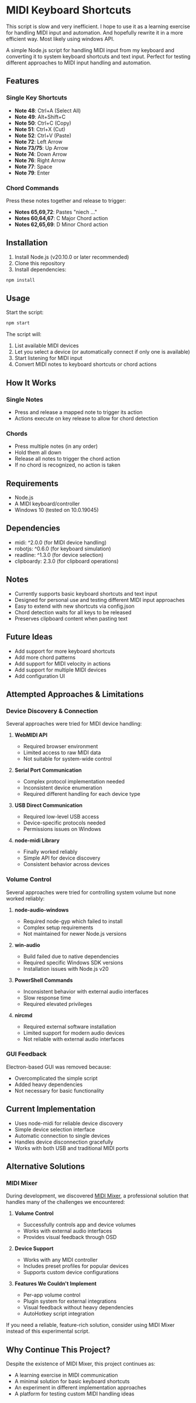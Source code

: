 # MIDI Keyboard Shortcuts
This script is slow and very inefficient. I hope to use it as a learning exercise for handling MIDI input and automation. And hopefully rewrite it in a more efficient way. Most likely using windows API.


A simple Node.js script for handling MIDI input from my keyboard and converting it to system keyboard shortcuts and text input. Perfect for testing different approaches to MIDI input handling and automation.

## Features

### Single Key Shortcuts
- **Note 48**: Ctrl+A (Select All)
- **Note 49**: Alt+Shift+C
- **Note 50**: Ctrl+C (Copy)
- **Note 51**: Ctrl+X (Cut)
- **Note 52**: Ctrl+V (Paste)
- **Note 72**: Left Arrow
- **Note 73/75**: Up Arrow
- **Note 74**: Down Arrow
- **Note 76**: Right Arrow
- **Note 77**: Space
- **Note 79**: Enter

### Chord Commands
Press these notes together and release to trigger:
- **Notes 65,69,72**: Pastes "niech ..."
- **Notes 60,64,67**: C Major Chord action
- **Notes 62,65,69**: D Minor Chord action

## Installation

1. Install Node.js (v20.10.0 or later recommended)
2. Clone this repository
3. Install dependencies:
```bash
npm install
```

## Usage

Start the script:
```bash
npm start
```

The script will:
1. List available MIDI devices
2. Let you select a device (or automatically connect if only one is available)
3. Start listening for MIDI input
4. Convert MIDI notes to keyboard shortcuts or chord actions

## How It Works

### Single Notes
- Press and release a mapped note to trigger its action
- Actions execute on key release to allow for chord detection

### Chords
- Press multiple notes (in any order)
- Hold them all down
- Release all notes to trigger the chord action
- If no chord is recognized, no action is taken

## Requirements
- Node.js
- A MIDI keyboard/controller
- Windows 10 (tested on 10.0.19045)

## Dependencies
- midi: ^2.0.0 (for MIDI device handling)
- robotjs: ^0.6.0 (for keyboard simulation)
- readline: ^1.3.0 (for device selection)
- clipboardy: 2.3.0 (for clipboard operations)

## Notes
- Currently supports basic keyboard shortcuts and text input
- Designed for personal use and testing different MIDI input approaches
- Easy to extend with new shortcuts via config.json
- Chord detection waits for all keys to be released
- Preserves clipboard content when pasting text

## Future Ideas
- Add support for more keyboard shortcuts
- Add more chord patterns
- Add support for MIDI velocity in actions
- Add support for multiple MIDI devices
- Add configuration UI

## Attempted Approaches & Limitations

### Device Discovery & Connection
Several approaches were tried for MIDI device handling:

1. **WebMIDI API**
   - Required browser environment
   - Limited access to raw MIDI data
   - Not suitable for system-wide control

2. **Serial Port Communication**
   - Complex protocol implementation needed
   - Inconsistent device enumeration
   - Required different handling for each device type

3. **USB Direct Communication**
   - Required low-level USB access
   - Device-specific protocols needed
   - Permissions issues on Windows

4. **node-midi Library**
   - Finally worked reliably
   - Simple API for device discovery
   - Consistent behavior across devices

### Volume Control
Several approaches were tried for controlling system volume but none worked reliably:

1. **node-audio-windows**
   - Required node-gyp which failed to install
   - Complex setup requirements
   - Not maintained for newer Node.js versions

2. **win-audio**
   - Build failed due to native dependencies
   - Required specific Windows SDK versions
   - Installation issues with Node.js v20

3. **PowerShell Commands**
   - Inconsistent behavior with external audio interfaces
   - Slow response time
   - Required elevated privileges

4. **nircmd**
   - Required external software installation
   - Limited support for modern audio devices
   - Not reliable with external audio interfaces

### GUI Feedback
Electron-based GUI was removed because:
- Overcomplicated the simple script
- Added heavy dependencies
- Not necessary for basic functionality

## Current Implementation
- Uses node-midi for reliable device discovery
- Simple device selection interface
- Automatic connection to single devices
- Handles device disconnection gracefully
- Works with both USB and traditional MIDI ports

## Alternative Solutions

### MIDI Mixer
During development, we discovered [MIDI Mixer](https://www.midi-mixer.com/), a professional solution that handles many of the challenges we encountered:

1. **Volume Control**
   - Successfully controls app and device volumes
   - Works with external audio interfaces
   - Provides visual feedback through OSD

2. **Device Support**
   - Works with any MIDI controller
   - Includes preset profiles for popular devices
   - Supports custom device configurations

3. **Features We Couldn't Implement**
   - Per-app volume control
   - Plugin system for external integrations
   - Visual feedback without heavy dependencies
   - AutoHotkey script integration

If you need a reliable, feature-rich solution, consider using MIDI Mixer instead of this experimental script.

## Why Continue This Project?
Despite the existence of MIDI Mixer, this project continues as:
- A learning exercise in MIDI communication
- A minimal solution for basic keyboard shortcuts
- An experiment in different implementation approaches
- A platform for testing custom MIDI handling ideas
